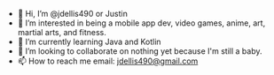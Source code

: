 - 👋 Hi, I’m @jdellis490 or Justin
- 👀 I’m interested in being a mobile app dev, video games, anime, art, martial arts, and fitness.
- 🌱 I’m currently learning Java and Kotlin
- 💞️ I’m looking to collaborate on nothing yet because I'm still a baby.
- 📫 How to reach me email: jdellis490@gmail.com

<!---
jdellis490/jdellis490 is a ✨ special ✨ repository because its `README.md` (this file) appears on your GitHub profile.
You can click the Preview link to take a look at your changes.
--->

